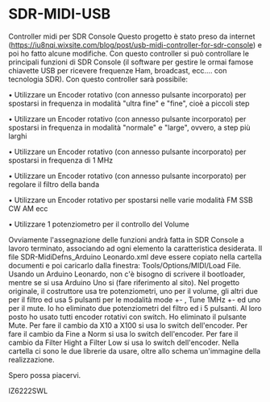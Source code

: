 # SDR-MIDI-USB
Controller midi per SDR Console
Questo progetto è stato preso da internet (https://iu8nqi.wixsite.com/blog/post/usb-midi-controller-for-sdr-console)
e poi ho fatto alcune modifiche.
Con questo controller si può controllare le principali funzioni di SDR Console (il software per gestire le ormai famose chiavette USB per ricevere frequenze Ham, broadcast, ecc.… con tecnologia SDR).
Con questo controller sarà possibile:

•	Utilizzare un Encoder rotativo (con annesso pulsante incorporato) per spostarsi in frequenza in modalità "ultra fine" e "fine", cioè a piccoli step

•	Utilizzare un Encoder rotativo (con annesso pulsante incorporato) per spostarsi in frequenza in modalità "normale" e "large", ovvero, a step più larghi

•	Utilizzare un Encoder rotativo (con annesso pulsante incorporato) per spostarsi in frequenza di 1 MHz

•	Utilizzare un Encoder rotativo (con annesso pulsante incorporato) per regolare il filtro della banda 

•	Utilizzare un Encoder rotativo per spostarsi nelle varie modalità FM SSB CW AM ecc

•	Utilizzare 1 potenziometro per il controllo del Volume

Ovviamente l'assegnazione delle funzioni andrà fatta in SDR Console a lavoro terminato, associando ad ogni elemento la caratteristica desiderata. Il file SDR-MidiDefns_Arduino Leonardo.xml deve essere copiato nella cartella documenti e poi caricarlo dalla finestra: 
Tools/Options/MIDI/Load File.
Usando un Arduino Leonardo, non c'è bisogno di scrivere il bootloader, 
mentre se si usa Arduino Uno si (fare riferimento al sito).
Nel progetto originale, il costruttore usa tre potenziometri, uno per il volume, gli altri due per il filtro 
ed usa 5 pulsanti per le modalità mode +- , Tune 1MHz +- ed uno per il mute. 
Io ho eliminato due potenziometri del filtro ed i 5 pulsanti. Al loro posto ho usato tutti encoder rotativi con switch.
Ho eliminato il pulsante Mute.
Per fare il cambio da X10 a X100 si usa lo switch dell'encoder.
Per fare il cambio da Fine a Norm si usa lo switch dell'encoder.
Per fare il cambio da Filter Hight a Filter Low si usa lo switch dell'encoder.
Nella cartella ci sono le due librerie da usare, oltre allo schema un'immagine della realizzazione.

Spero possa piacervi.

IZ6222SWL
